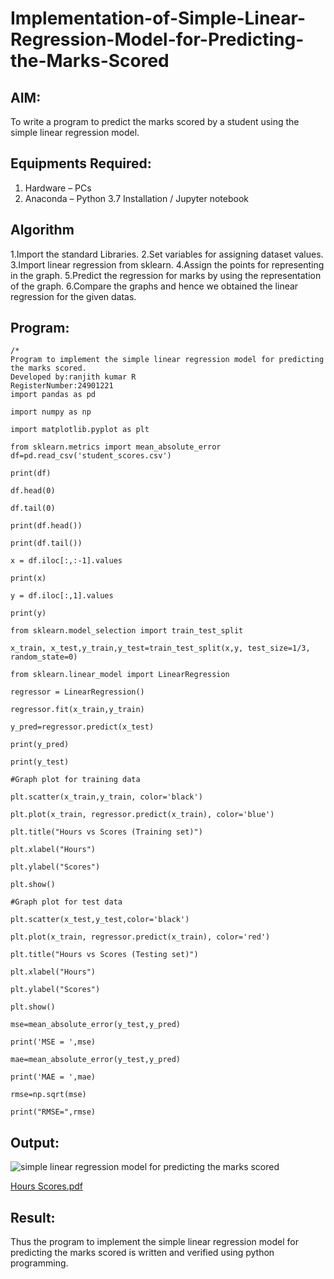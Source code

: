 # Implementation-of-Simple-Linear-Regression-Model-for-Predicting-the-Marks-Scored

## AIM:
To write a program to predict the marks scored by a student using the simple linear regression model.

## Equipments Required:
1. Hardware – PCs
2. Anaconda – Python 3.7 Installation / Jupyter notebook

## Algorithm
1.Import the standard Libraries.
2.Set variables for assigning dataset values.
3.Import linear regression from sklearn.
4.Assign the points for representing in the graph.
5.Predict the regression for marks by using the representation of the graph.
6.Compare the graphs and hence we obtained the linear regression for the given datas. 
## Program:
```
/*
Program to implement the simple linear regression model for predicting the marks scored.
Developed by:ranjith kumar R 
RegisterNumber:24901221 
import pandas as pd

import numpy as np

import matplotlib.pyplot as plt

from sklearn.metrics import mean_absolute_error
df=pd.read_csv('student_scores.csv')

print(df)

df.head(0)

df.tail(0)

print(df.head())

print(df.tail())

x = df.iloc[:,:-1].values

print(x)

y = df.iloc[:,1].values

print(y)

from sklearn.model_selection import train_test_split

x_train, x_test,y_train,y_test=train_test_split(x,y, test_size=1/3, random_state=0)

from sklearn.linear_model import LinearRegression

regressor = LinearRegression()

regressor.fit(x_train,y_train)

y_pred=regressor.predict(x_test)

print(y_pred)

print(y_test)

#Graph plot for training data

plt.scatter(x_train,y_train, color='black')

plt.plot(x_train, regressor.predict(x_train), color='blue')

plt.title("Hours vs Scores (Training set)")

plt.xlabel("Hours")

plt.ylabel("Scores")

plt.show()

#Graph plot for test data

plt.scatter(x_test,y_test,color='black')

plt.plot(x_train, regressor.predict(x_train), color='red')

plt.title("Hours vs Scores (Testing set)")

plt.xlabel("Hours")

plt.ylabel("Scores")

plt.show()

mse=mean_absolute_error(y_test,y_pred)

print('MSE = ',mse)

mae=mean_absolute_error(y_test,y_pred)

print('MAE = ',mae)

rmse=np.sqrt(mse)

print("RMSE=",rmse)

```

## Output:
![simple linear regression model for predicting the marks scored](sam.png)

[Hours  Scores.pdf](https://github.com/user-attachments/files/17450337/Hours.Scores.pdf)

## Result:
Thus the program to implement the simple linear regression model for predicting the marks scored is written and verified using python programming.
